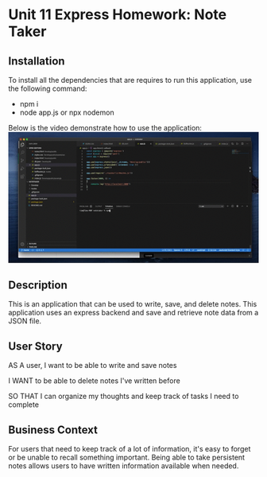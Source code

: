 # Unit 11 Express Homework: Note Taker

## Installation

To install all the dependencies that are requires to run this application, use the following command:
* npm i
* node app.js or npx nodemon

Below is the video demonstrate how to use the application:
![Note Taker](./gif/NoteTaker.gif)

## Description

This is an application that can be used to write, save, and delete notes. This application uses an express backend and save and retrieve note data from a JSON file.


## User Story

AS A user, I want to be able to write and save notes

I WANT to be able to delete notes I've written before

SO THAT I can organize my thoughts and keep track of tasks I need to complete

## Business Context

For users that need to keep track of a lot of information, it's easy to forget or be unable to recall something important. Being able to take persistent notes allows users to have written information available when needed.


